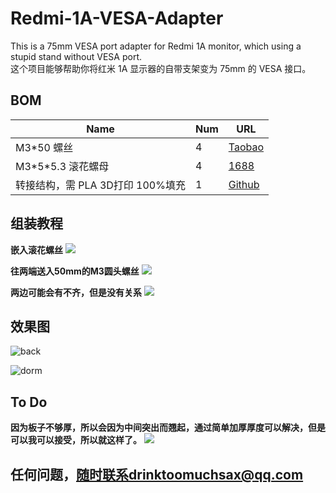 # Redmi-1A-VESA-Adapter

This is a 75mm VESA port adapter for Redmi 1A monitor, which using a stupid stand without VESA port.  
这个项目能够帮助你将红米 1A 显示器的自带支架变为 75mm 的 VESA 接口。

## BOM

| Name                     | Num | URL                                                                                                                            |
| ------------------------ | --- | ------------------------------------------------------------------------------------------------------------------------------ |
| M3\*50 螺丝             | 4   | [Taobao](https://detail.tmall.com/item.htm?_u=a3t2jj8gf92d&id=587778806234&spm=a1z09.2.0.0.13802e8dpN5hzR&skuId=4903450320144) |
| M3\*5*5.3 滚花螺母        | 4   | [1688](https://detail.1688.com/offer/613672580341.html?spm=a360q.8274423.0.0.49c84c9a0qBFgW)                                   |
| 转接结构，需 PLA 3D打印 100%填充| 1   | [Github](https://github.com/drinktoomuchsax/Redmi-1A-VESA-Adapter/blob/main/a_easy_one%20v2.stl)                               |

## 组装教程
**嵌入滚花螺丝**
![](Pic/551A0446.JPG)

**往两端送入50mm的M3圆头螺丝**
![](Pic/551A0451.JPG)

**两边可能会有不齐，但是没有关系**
![](Pic/551A0452.JPG)

## 效果图
![back](Pic/551A0455.JPG)

![dorm](Pic/551A0459.JPG)

## To Do
**因为板子不够厚，所以会因为中间突出而翘起，通过简单加厚厚度可以解决，但是可以我可以接受，所以就这样了。**
![](Pic/551A0456.JPG)

## 任何问题，随时联系drinktoomuchsax@qq.com